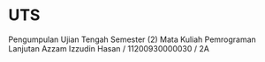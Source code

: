 # UTS
Pengumpulan Ujian Tengah Semester (2) Mata Kuliah Pemrograman Lanjutan
Azzam Izzudin Hasan / 11200930000030 / 2A
